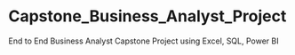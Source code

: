 # Capstone_Business_Analyst_Project
End to End Business Analyst Capstone Project using Excel, SQL, Power BI
